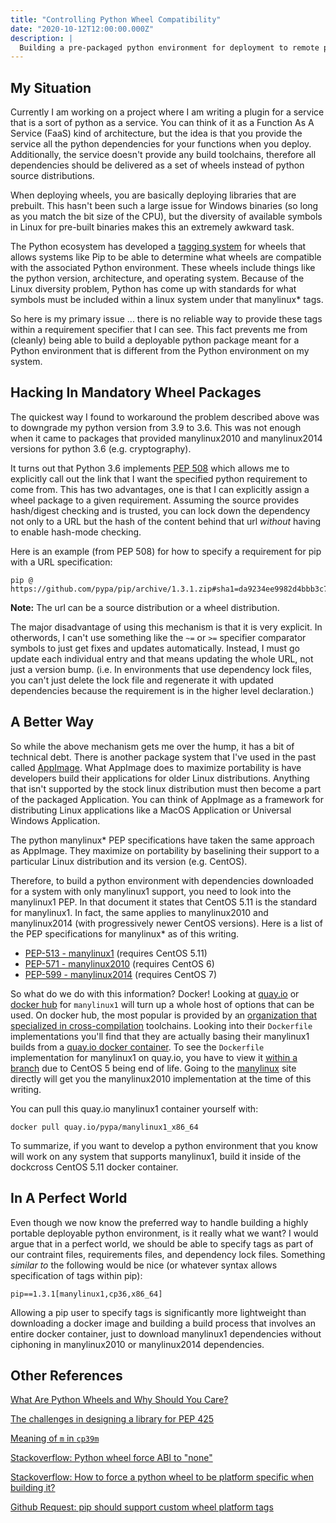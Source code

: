 ```yaml
---
title: "Controlling Python Wheel Compatibility"
date: "2020-10-12T12:00:00.000Z"
description: |
  Building a pre-packaged python environment for deployment to remote python services.
---
```


## My Situation

Currently I am working on a project where I am writing a plugin for a service that is a sort of python as a service. You can think of it as a Function As A Service (FaaS) kind of architecture, but the idea is that you provide the service all the python dependencies for your functions when you deploy. Additionally, the service doesn't provide any build toolchains, therefore all dependencies should be delivered as a set of wheels instead of python source distributions.

When deploying wheels, you are basically deploying libraries that are prebuilt. This hasn't been such a large issue for Windows binaries (so long as you match the bit size of the CPU), but the diversity of available symbols in Linux for pre-built binaries makes this an extremely awkward task.

The Python ecosystem has developed a [tagging system](https://www.python.org/dev/peps/pep-0425/) for wheels that allows systems like Pip to be able to determine what wheels are compatible with the associated Python environment. These wheels include things like the python version, architecture, and operating system. Because of the Linux diversity problem, Python has come up with standards for what symbols must be included within a linux system under that manylinux\* tags.

So here is my primary issue ... there is no reliable way to provide these tags within a requirement specifier that I can see. This fact prevents me from (cleanly) being able to build a deployable python package meant for a Python environment that is different from the Python environment on my system.

## Hacking In Mandatory Wheel Packages

The quickest way I found to workaround the problem described above was to downgrade my python version from 3.9 to 3.6. This was not enough when it came to packages that provided manylinux2010 and manylinux2014 versions for python 3.6 (e.g. cryptography).

It turns out that Python 3.6 implements [PEP 508](https://www.python.org/dev/peps/pep-0508/) which allows me to explicitly call out the link that I want the specified python requirement to come from. This has two advantages, one is that I can explicitly assign a wheel package to a given requirement. Assuming the source provides hash/digest checking and is trusted, you can lock down the dependency not only to a URL but the hash of the content behind that url _without_ having to enable hash-mode checking.

Here is an example (from PEP 508) for how to specify a requirement for pip with a URL specification:

```
pip @ https://github.com/pypa/pip/archive/1.3.1.zip#sha1=da9234ee9982d4bbb3c72346a6de940a148ea686
```

**Note:** The url can be a source distribution or a wheel distribution.

The major disadvantage of using this mechanism is that it is very explicit. In otherwords, I can't use something like the `~=` or `>=` specifier comparator symbols to just get fixes and updates automatically. Instead, I must go update each individual entry and that means updating the whole URL, not just a version bump. (i.e. In environments that use dependency lock files, you can't just delete the lock file and regenerate it with updated dependencies because the requirement is in the higher level declaration.)

## A Better Way

So while the above mechanism gets me over the hump, it has a bit of technical debt. There is another package system that I've used in the past called [AppImage](https://appimage.org/). What AppImage does to maximize portability is have developers build their applications for older Linux distributions. Anything that isn't supported by the stock linux distribution must then become a part of the packaged Application. You can think of AppImage as a framework for distributing Linux applications like a MacOS Application or Universal Windows Application.

The python manylinux\* PEP specifications have taken the same approach as AppImage. They maximize on portability by baselining their support to a particular Linux distribution and its version (e.g. CentOS).

Therefore, to build a python environment with dependencies downloaded for a system with only manylinux1 support, you need to look into the manylinux1 PEP. In that document it states that CentOS 5.11 is the standard for manylinux1. In fact, the same applies to manylinux2010 and manylinux2014 (with progressively newer CentOS versions). Here is a list of the PEP specifications for manylinux\* as of this writing.

- [PEP-513 - manylinux1](https://www.python.org/dev/peps/pep-0513/) (requires CentOS 5.11)
- [PEP-571 - manylinux2010](https://www.python.org/dev/peps/pep-0571/) (requires CentOS 6)
- [PEP-599 - manylinux2014](https://www.python.org/dev/peps/pep-0599/) (requires CentOS 7)

So what do we do with this information? Docker! Looking at [quay.io](https://quay.io/) or [docker hub](https://hub.docker.com/) for `manylinux1` will turn up a whole host of options that can be used. On docker hub, the most popular is provided by an [organization that specialized in cross-compilation](https://github.com/dockcross/dockcross) toolchains. Looking into their `Dockerfile` implementations you'll find that they are actually basing their manylinux1 builds from a [quay.io docker container](https://quay.io/repository/pypa/manylinux1_x86_64). To see the `Dockerfile` implementation for manylinux1 on quay.io, you have to view it [within a branch](https://github.com/pypa/manylinux/tree/manylinux1) due to CentOS 5 being end of life. Going to the [manylinux](https://github.com/pypa/manylinux) site directly will get you the manylinux2010 implementation at the time of this writing.

You can pull this quay.io manylinux1 container yourself with:

```
docker pull quay.io/pypa/manylinux1_x86_64
```

To summarize, if you want to develop a python environment that you know will work on any system that supports manylinux1, build it inside of the dockcross CentOS 5.11 docker container.

## In A Perfect World

Even though we now know the preferred way to handle building a highly portable deployable python environment, is it really what we want? I would argue that in a perfect world, we should be able to specify tags as part of our contraint files, requirements files, and dependency lock files. Something _similar to_ the following would be nice (or whatever syntax allows specification of tags within pip):

```
pip==1.3.1[manylinux1,cp36,x86_64]
```

Allowing a pip user to specify tags is significantly more lightweight than downloading a docker image and building a build process that involves an entire docker container, just to download manylinux1 dependencies without ciphoning in manylinux2010 or manylinux2014 dependencies.

## Other References

[What Are Python Wheels and Why Should You Care?](https://realpython.com/python-wheels/#building-a-pure-python-wheel)

[The challenges in designing a library for PEP 425](https://snarky.ca/the-challenges-in-designing-a-library-for-pep-425/)

[Meaning of `m` in `cp39m`](https://docs.python.org/2.3/whatsnew/section-pymalloc.html)

[Stackoverflow: Python wheel force ABI to "none"](https://stackoverflow.com/questions/36020189/python-wheel-force-abi-to-none)

[Stackoverflow: How to force a python wheel to be platform specific when building it?](https://stackoverflow.com/questions/45150304/how-to-force-a-python-wheel-to-be-platform-specific-when-building-it)

[Github Request: pip should support custom wheel platform tags](https://github.com/pypa/pip/issues/2875)
